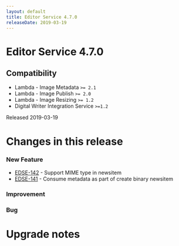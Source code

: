 ```yaml
---
layout: default
title: Editor Service 4.7.0
releaseDate: 2019-03-19
---
```

<div class="jumbotron">
    <h1>Editor Service 4.7.0</h1>    
    <h2>Compatibility</h2>
    <ul>
        <li>Lambda - Image Metadata <code>>= 2.1</code></li>
        <li>Lambda - Image Publish <code>>= 2.0</code></li>
        <li>Lambda - Image Resizing <code>>= 1.2</code></li>
        <li>Digital Writer Integration Service <code>>=1.2</code></li>
    </ul>
</div>

Released 2019-03-19

 

# Changes in this release  


### New Feature 

 * [EDSE-142](https://jira.infomaker.se/browse/EDSE-142) - Support MIME type in newsitem 
 * [EDSE-141](https://jira.infomaker.se/browse/EDSE-141) - Consume metadata as part of create binary newsitem 


### Improvement 



### Bug 





# Upgrade notes  
             

